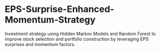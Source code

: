 # EPS-Surprise-Enhanced-Momentum-Strategy
Investment strategy using Hidden Markov Models and Random Forest to improve stock selection and portfolio construction by leveraging EPS surprises and momentum factors. 
